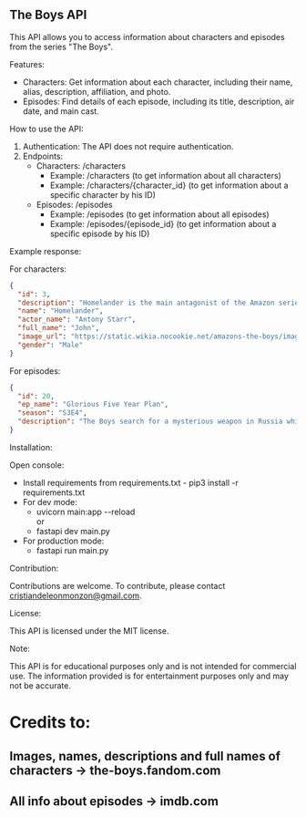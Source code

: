 ## The Boys API

This API allows you to access information about characters and episodes from the series "The Boys".

Features:

* Characters: Get information about each character, including their name, alias, description, affiliation, and photo.
* Episodes: Find details of each episode, including its title, description, air date, and main cast.

How to use the API:

1. Authentication: The API does not require authentication.
2. Endpoints:
    * Characters: /characters
        * Example: /characters (to get information about all characters)
        * Example: /characters/{character_id} (to get information about a specific character by his ID)
    * Episodes: /episodes
        * Example: /episodes (to get information about all episodes)
        * Example: /episodes/{episode_id} (to get information about a specific episode by his ID)

Example response:

For characters:
```json
{
  "id": 3,
  "description": "Homelander is the main antagonist of the Amazon series The Boys, a recurring antagonist of its spin-off series The Boys Presents: Diabolical and one of the overarching antagonists of the spin-off series Gen V.  Homelander is the leader of The Seven, the strongest Supe in the world, and the archenemy of Billy Butcher and The Boys. With the face of a movie star and the powers of a god, Homelander is considered the greatest superhero alive. Not only can he fly, but he possesses super strength and super durability far beyond the capacity of other superheroes, super senses (sight, hearing, etc.), X-ray vision and laser vision.  On the surface, he's affable, modest, and sincere; the ultimate boy scout, an American treasure, a God-loving patriot. But just like regular mortals, even superheroes have secrets.",
  "name": "Homelander",
  "actor_name": "Antony Starr",
  "full_name": "John",
  "image_url": "https://static.wikia.nocookie.net/amazons-the-boys/images/5/5b/Homelander-S4.png",
  "gender": "Male"
}
```

For episodes:
```json
{
  "id": 20,
  "ep_name": "Glorious Five Year Plan",
  "season": "S3E4",
  "description": "The Boys search for a mysterious weapon in Russia while things are brewing behind the scenes at Vought. Plenty of trouble, gore and twists to foresee."
}
```
Installation:

Open console:
   * Install requirements from requirements.txt - pip3 install -r requirements.txt
   * For dev mode:
      * uvicorn main:app --reload
      <br>or
      * fastapi dev main.py
   * For production mode:
      * fastapi run main.py

Contribution:

Contributions are welcome. To contribute, please contact cristiandeleonmonzon@gmail.com.

License:

This API is licensed under the MIT license.

Note:

This API is for educational purposes only and is not intended for commercial use. The information provided is for entertainment purposes only and may not be accurate.

# Credits to:
## Images, names, descriptions and full names of characters -> the-boys.fandom.com
## All info about episodes -> imdb.com
